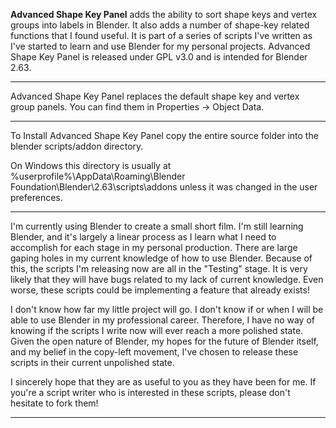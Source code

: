 **Advanced Shape Key Panel** adds the ability to sort shape keys and vertex groups into labels in Blender.  It also adds a number of shape-key related functions that I found useful.  It is part of a series of scripts I've written as I've started to learn and use Blender for my personal projects.  Advanced Shape Key Panel is released under GPL v3.0 and is intended for Blender 2.63.

***

Advanced Shape Key Panel replaces the default shape key and vertex group panels.  You can find them in Properties -> Object Data.

***

To Install Advanced Shape Key Panel copy the entire source folder into the blender scripts/addon directory.

On Windows this directory is usually at %userprofile%\AppData\Roaming\Blender Foundation\Blender\2.63\scripts\addons unless it was changed in the user preferences.

***

I'm currently using Blender to create a small short film.  I'm still learning Blender, and it's largely a linear process as I learn what I need to accomplish for each stage in my personal production.  There are large gaping holes in my current knowledge of how to use Blender.  Because of this, the scripts I'm releasing now are all in the "Testing" stage.  It is very likely that they will have bugs related to my lack of current knowledge.  Even worse, these scripts could be implementing a feature that already exists!

I don't know how far my little project will go.  I don't know if or when I will be able to use Blender in my professional career.  Therefore, I have no way of knowing if the scripts I write now will ever reach a more polished state.  Given the open nature of Blender, my hopes for the future of Blender itself, and my belief in the copy-left movement, I've chosen to release these scripts in their current unpolished state.

I sincerely hope that they are as useful to you as they have been for me.  If you're a script writer who is interested in these scripts, please don't hesitate to fork them!

***

